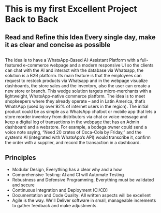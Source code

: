 # This is my first Excellent Project Back to Back
## Read and Refine this Idea Every single day, make it as clear and concise as possible
##
The idea is to have a WhatsApp-Based AI-Assistant Platform with a full-featured e-commerce webpage and a modern responsive UI so the clients can chat with the AI and interact with the database via Whatsapp, the solution is a B2B platform. Its main feature is that the employees can request to restock products via Whatsapp and in the webpage visualize dashboards, the store sales and the inventory, also the user can create a new store or branch. This wedge solution targets micro-merchants with a lightweight, WhatsApp-native commerce platform. The idea is to meet shopkeepers where they already operate – and in Latin America, that’s WhatsApp (used by over 92% of internet users in the region). The initial product could be as simple as a WhatsApp chatbot or mobile app that lets a store reorder inventory from distributors via chat or voice message and keep a digital log of transactions in the webpage that has an Admin dashboard and a webstore. For example, a bodega owner could send a voice note saying, “Need 20 crates of Coca-Cola by Friday,” and the system’s AI (integrated with WhatsApp’s API) would transcribe it, confirm the order with a supplier, and record the transaction in a dashboard.

## Principles
- Modular Design, Everything has a clear why and a how
- Comprehensive Testing: AI and CI will Automate Testing
- Robustness and Defensive Programming, Everything must be validated and secure
- Continuous Integration and Deployment (CI/CD)
- Documentation and Code Quality: All written aspects will be excellent
- Agile is the way. We'll Deliver software in small, manageable increments to gather feedback and make adjustments.

